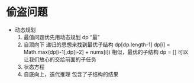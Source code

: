 # 偷盗问题

- 动态规划
    1. 最值问题优先用动态规划 dp
        “最”
    2. 自顶向下  递归的思想来找到最优子结构
    dp[dp.length-1]
    dp[i] = Math.max(dp[i-1],dp[i-2] + nums[i])
    相似，最优的子结构 dp = [] 可以让我们放心的交给前面的子任务
    3. 状态方程
    4. 自底向上，迭代推理
        包含了子结构的结果